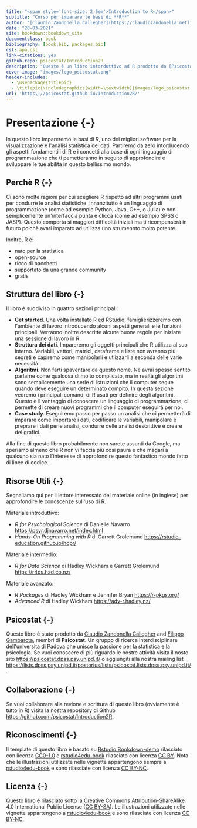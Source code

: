```yaml
--- 
title: "<span style='font-size: 2.5em'>Introduction to R</span>"
subtitle: "Corso per imparare le basi di **R**"
author: "[Claudio Zandonella Callegher](https://claudiozandonella.netlify.app/) and [Filippo Gambarota](https://filippogambarota.netlify.app/) members of [Psicostat](https://psicostat.dpss.psy.unipd.it/)"
date: "28-03-2021"
site: bookdown::bookdown_site
documentclass: book
bibliography: [book.bib, packages.bib]
csl: apa.csl
link-citations: yes
github-repo: psicostat/Introduction2R
description: "Questo è un libro intorduttivo ad R prodotto da [Psicostat](https://psicostat.dpss.psy.unipd.it/), gruppo di ricerca interdisciplinare che unisce la passione per la statistica e la psicologia."
cover-image: "images/logo_psicostat.png"
header-includes: 
  - \usepackage{titlepic}
  - \titlepic{\includegraphics[width=\textwidth]{images/logo_psicostat.pdf}}
url: 'https\://psicostat.github.io/Introduction2R/'
---
```


# Presentazione {-}




In questo libro impareremo le basi di *R*, uno dei migliori software per la visualizzazione e l'analisi statistica dei dati. Partiremo da zero intorducendo gli aspetti fondamentili di R e i concetti alla base di ogni linguaggio di programmazione che ti pemetteranno in seguito di approfondire e sviluppare le tue abilità in questo bellissimo mondo.

## Perchè R {-}

Ci sono molte ragioni per cui scegliere R rispetto ad altri programmi usati per condurre le analisi statistiche. Innanzitutto è un linguaggio di programmazione (come ad esempio Python, Java, C++, o Julia) e non semplicemente un'interfaccia punta e clicca (come ad esempio SPSS o JASP). Questo comporta si maggiori difficoltà iniziali ma ti ricompenserà in futuro poichè avari imparato ad utilizza uno strumennto molto potente.

Inoltre, R è:

- nato per la statistica
- open-source
- ricco di pacchetti
- supportato da una grande community
- gratis

## Struttura del libro {-}

Il libro è suddiviso in quattro sezioni principali:

- **Get started**. Una volta installato R ed RStudio, famiglierizzeremo con l'ambiente di lavoro introducendo alcuni aspetti generali e le funzioni principali. Verranno inoltre descritte alcune buone regole per iniziare una sessione di lavoro in R.
- **Struttura dei dati**. Impareremo gli oggetti principali che R utilizza al suo interno. Variabili, vettori, matrici, dataframe e liste non avranno più segreti e capiremo come manipolarli e utlizzarli a seconda delle varie necessità.
- **Algoritmi**. Non farti spaventare da questo nome. Ne avrai spesso sentito parlarne come qualcosa di molto complicato, ma in realtà gli algoritmi sono semplicemente una serie di istruzioni che il computer segue quando deve eseguire un determinato compito. In questa sezione vedremo i principali comandi di R usati per definire degli algoritmi. Questo è il vantaggio di conoscere un linguaggio di programmazione, ci permette di creare nuovi programmi che il computer eseguirà per noi.
- **Case study**. Eseguiremo passo per passo un analisi che ci permetterà di imparare come importare i dati, codificare le variabili, manipolare e preprare i dati perle analisi, condurre delle analisi descrittive e creare dei grafici.

Alla fine di questo libro probabilmente non sarete assunti da Google, ma speriamo almeno che R non vi faccia più così paura e che magari a qualcuno sia nato l'interesse di approfondire questo fantastico mondo fatto di linee di codice.

## Risorse Utili {-}

Segnaliamo qui per il lettore interessato del materiale online (in inglese) per approfondire le conoscenze sull'uso di R.

Materiale introduttivo:

- *R for Psychological Science* di Danielle Navarro https://psyr.djnavarro.net/index.html 
- *Hands-On Programming with R* di Garrett Grolemund https://rstudio-education.github.io/hopr/

Materiale intermedio:

- *R for Data Science* di Hadley Wickham e Garrett Grolemund https://r4ds.had.co.nz/

Materiale avanzato:

- *R Packages* di Hadley Wickham e Jennifer Bryan https://r-pkgs.org/
- *Advanced R* di Hadley Wickham https://adv-r.hadley.nz/

## Psicostat {-}

Questo libro è stato prodotto da [Claudio Zandonella Callegher](https://claudiozandonella.netlify.app/) and [Filippo Gambarota](https://filippogambarota.netlify.app/), membri di **Psicostat**. Un gruppo di ricerca interdisciplinare dell'universita di Padova che unisce la passione per la statistica e la psicologia. Se vuoi conoscere di più riguardo le nostre attività visita il nosto sito https://psicostat.dpss.psy.unipd.it/ o aggiungiti alla nostra mailing list https://lists.dpss.psy.unipd.it/postorius/lists/psicostat.lists.dpss.psy.unipd.it/.

## Collaborazione {-}

Se vuoi collaborare alla revione e scrittura di questo libro (ovviamente è tutto in R) visita la nostra repository di Github https://github.com/psicostat/Introduction2R.


## Riconoscimenti {-}

Il template di questo libro è basato su [Rstudio Bookdown-demo](https://github.com/rstudio/bookdown-demo) rilasciato con licenza [CC0-1.0](https://creativecommons.org/publicdomain/zero/1.0/) e [rstudio4edu-book](https://rstudio4edu.github.io/rstudio4edu-book/) rilasciato con licenza [CC BY](https://creativecommons.org/licenses/by/2.0/). Nota che le illustrazioni utilizzate nelle vignette appartengono sempre a [rstudio4edu-book](https://rstudio4edu.github.io/rstudio4edu-book/) e sono rilasciate con licenza [CC BY-NC](https://creativecommons.org/licenses/by-nc/2.0/).


## Licenza {-}

Questo libro è rilasciato sotto la Creative Commons Attribution-ShareAlike 4.0 International Public License ([CC BY-SA](https://creativecommons.org/licenses/by-sa/4.0/legalcode)).
Le illustrazioni utilizzate nelle vignette appartengono a [rstudio4edu-book](https://rstudio4edu.github.io/rstudio4edu-book/) e sono rilasciate con licenza [CC BY-NC](https://creativecommons.org/licenses/by-nc/2.0/).

